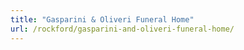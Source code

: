 ```yaml
---
title: "Gasparini & Oliveri Funeral Home"
url: /rockford/gasparini-and-oliveri-funeral-home/
---
```

